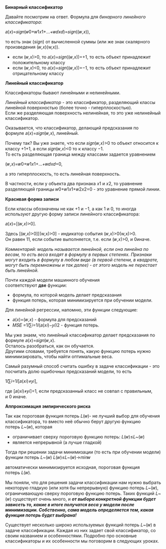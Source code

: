 
**Бинарный классификатор**

Давайте посмотрим на ответ. Формула для _бинарного линейного классификатора_:

𝑎(𝑥)=𝑠𝑖𝑔𝑛(𝑤0+𝑤1𝑥1+...+𝑤𝑑𝑥𝑑)=𝑠𝑖𝑔𝑛((𝑤,𝑥)),

то есть знак (_sign_) от вычисленной суммы (или же знак скалярного произведения (𝑤,𝑥)(w,x)).

- если (𝑤,𝑥)>0, то 𝑎(𝑥)=𝑠𝑖𝑔𝑛((𝑤,𝑥))=+1, то есть объект принадлежит положительному классу
- если (𝑤,𝑥)<0, то 𝑎(𝑥)=𝑠𝑖𝑔𝑛((𝑤,𝑥))=−1, то есть объект принадлежит отрицательному классу

**Линейный классификатор**

Классификаторы бывают линейными и нелинейными.

_Линейный классификатор_ - это классификатор, разделяющий классы линейной поверхностью (более точно - гиперплоскостью).  
Если же разделяющая поверхность нелинейная, то это уже нелинейный классификатор.

Оказывается, что классификатор, делающий предсказания по формуле 𝑎(𝑥)=𝑠𝑖𝑔𝑛(𝑤,𝑥), линейный.

Почему так? Вы уже знаете, что если 𝑠𝑖𝑔𝑛(𝑤,𝑥)>0 то объект относится к классу +1+1, а если 𝑠𝑖𝑔𝑛(𝑤,𝑥)<0 то к классу −1.   
То есть разделяющая граница между классами задается уравнением

(𝑤,𝑥)=𝑤0+𝑤1𝑥1+...+𝑤𝑑𝑥𝑑=0,

а это гиперплоскость, то есть линейная поверхность.

В частности, если у объекта два признака 𝑥1​ и 𝑥2​, то уравнение разделяющей границы 𝑤0+𝑤1𝑥1+𝑤2𝑥2=0 - это уравнение прямой линии.

**Красивая форма записи**

Если классы обозначены не как +1 и −1, а как 1 и 0, то иногда используют другую форму записи линейного классификатора:

𝑎(𝑥)=[(𝑤,𝑥)>0].

Здесь [(𝑤,𝑥)>0][(w,x)>0] - индикатор события (𝑤,𝑥)>0(w,x)>0.  
Он равен 11, если событие выполняется, т.е. если (𝑤,𝑥)>0, и 0иначе.

_Комментарий: модель называется линейной, если она линейна по весам, то есть веса входят в формулу в первых степенях. Признаки могут входить в формулу в любом виде (в первой степени, в квадрате, могут быть перемножены и так далее) - от этого модель не перестает быть линейной._

Почти каждой модели машинного обучения соответствуют **две** функции:

- формула, по которой модель делает предсказания
- функция потерь, которая минимизируется при обучении модели.

Для линейной регрессии, напомню, эти функции следующие:

- 𝑎(𝑥)=(𝑤,𝑥) - формула для предсказаний
- 𝑀𝑆𝐸 =1𝑙∑𝑖=1𝑙(𝑎(𝑥𝑖)−𝑦𝑖)2 - функция потерь.

Мы уже знаем, что линейный классификатор делает предсказания по формуле 𝑎(𝑥)=𝑠𝑖𝑔𝑛(𝑤,𝑥).  
Осталось разобраться, как он обучается.  
Другими словами, требуется понять, какую функцию потерь нужно минимизировать, чтобы найти оптимальные веса.

Самый разумный способ считать ошибку в задаче классификации - это посчитать долю ошибочных предсказаний модели, то есть

1𝑙∑𝑖=1𝑙[𝑎(𝑥𝑖)≠𝑦𝑖],

где [𝑎(𝑥𝑖)≠𝑦𝑖]=1, если предсказанный класс не совпал с правильным, и 0 иначе.

**Аппроксимация эмпирического риска**

Так как пороговая функция потерь 𝐿(𝑤)- не лучший выбор для обучения классификатора, то вместо неё обычно берут другую функцию потерь 𝐿~(𝑤), которая

- ограничивает сверху пороговую функцию потерь: 𝐿(𝑤)≤𝐿~(𝑤)
- является непрерывной (а лучше гладкой)

Тогда при решении задачи минимизации (то есть при обучении модели) функции потерь 𝐿~(𝑤)
𝐿(𝑤)≤𝐿~(𝑤)→𝑚𝑖𝑛𝑤

автоматически минимизируется исходная, пороговая функция потерь 𝐿(𝑤).




Мы поняли, что для решения задачи классификации нам нужно выбрать некоторую гладкую (или хотя бы непрерывную) функцию потерь 𝐿~(𝑤), ограничивающую сверху пороговую функцию потерь. Таких функций 𝐿~(𝑤) существует очень много, и _**от выбора конкретной функции будет зависеть то, какие в итоге получатся веса у модели после минимизации. Собственно, сама модель определяется тем, какая функция потерь будет выбрана!**_

Существует несколько широко используемых функций потерь 𝐿~(𝑤) в задаче классификации. Каждая из них задает свой классификатор, со своим названием и особенностями. Подробно про основные классификаторы и их особенности мы поговорим в следующих уроках.
